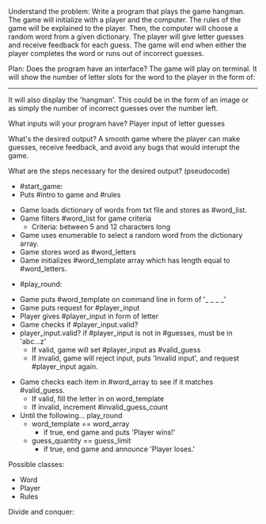 Understand the problem:
Write a program that plays the game hangman. The game will initialize with a player and the computer. The rules of the game will be explained to the player. Then, the computer will choose a random word from a given dictionary. The player will give letter guesses and receive feedback for each guess. The game will end when either the player completes the word or runs out of incorrect guesses.

Plan:
Does the program have an interface?
The game will play on terminal. It will show the number of letter slots for the word to the player in the form of:
_ _ _ _ _
It will also display the 'hangman'. This could be in the form of an image or as simply the number of incorrect guesses over the number left.

What inputs will your program have?
Player input of letter guesses

What's the desired output?
A smooth game where the player can make guesses, receive feedback, and avoid any bugs that would interupt the game.

What are the steps necessary for the desired output? (pseudocode)

- #start_game:
- Puts #intro to game and #rules
* Game loads dictionary of words from txt file and stores as #word_list.
* Game filters #word_list for game criteria
  - Criteria: between 5 and 12 characters long
* Game uses enumerable to select a random word from the dictionary array.
* Game stores word as #word_letters
* Game initializes #word_template array which has length equal to #word_letters. 

- #play_round:
* Game puts #word_template on command line in form of '_ _ _ _'
* Game puts request for #player_input
* Player gives #player_input in form of letter
* Game checks if #player_input.valid?
* player_input.valid? if #player_input is not in #guesses, must be in 'abc...z'
  - If valid, game will set #player_input as #valid_guess
  - If invalid, game will reject input, puts 'Invalid input', and request #player_input again.
- Game checks each item in #word_array to see if it matches #valid_guess.
  - If valid, fill the letter in on word_template
  - If invalid, increment #invalid_guess_count
- Until the following... play_round
  - word_template == word_array
    - if true, end game and puts 'Player wins!'
  - guess_quantity == guess_limit
    - if true, end game and announce 'Player loses.'

Possible classes:
- Word
- Player
- Rules


Divide and conquer: